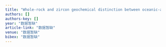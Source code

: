 ```yaml
---
title: "Whole-rock and zircon geochemical distinction between oceanic-and continental-type eclogites in the North Qaidam orogen, northern Tibet"
authors: []
authors-key: []
year: "数据暂缺"
article-link: "数据暂缺"
venue: "数据暂缺"
bibex: "数据暂缺"
---
```

